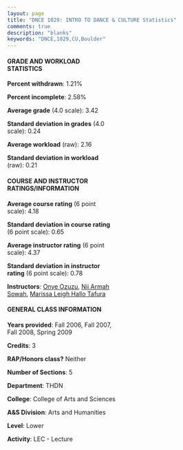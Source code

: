 ```yaml
---
layout: page
title: "DNCE 1029: INTRO TO DANCE & CULTURE Statistics"
comments: true
description: "blanks"
keywords: "DNCE,1029,CU,Boulder"
---
```

<head>
<script src="https://ajax.googleapis.com/ajax/libs/jquery/2.1.3/jquery.min.js"></script>
<script src="https://dl.dropboxusercontent.com/s/pc42nxpaw1ea4o9/highcharts.js?dl=0"></script>
<!-- <script src="../assets/js/highcharts.js"></script> -->
<style type="text/css">@font-face {
	font-family: "Bebas Neue";
	src: url(https://www.filehosting.org/file/details/544349/BebasNeue Regular.otf) format("opentype");
	}
	h1.Bebas { 
		font-family: "Bebas Neue", Verdana, Tahoma;
	}
</style>
</head>
<body>
	<div id="container" style="float: right; width: 45%; height: 88%; margin-left: 2.5%; margin-right: 2.5%;"></div>
	<script language="JavaScript">
		$(document).ready(function() {
		var chart = {type: 'column'};
		var title = {text: 'Grade Distribution'};
		var xAxis = {categories: ['A','B','C','D','F'],crosshair: true};
		var yAxis = {min: 0,title: {text: 'Percentage'}};
		var tooltip = {headerFormat: '<center><b><span style="font-size:20px">{point.key}</span></b></center>',
		               pointFormat: '<td style="padding:0"><b>{point.y:.1f}%</b></td>',
		               footerFormat: '</table>',shared: true,useHTML: true};
		var plotOptions = {column: {pointPadding: 0.0,borderWidth: 0}};  
		var credits = {enabled: false};var series= [{name: 'Percent',data: [58.99,32.76,4.94,0.44,2.87,]}];
		var json = {};
		json.chart = chart;
		json.title = title;
		json.tooltip = tooltip;
		json.xAxis = xAxis;
		json.yAxis = yAxis;  
		json.series = series;
		json.plotOptions = plotOptions;  
		json.credits = credits;
		$('#container').highcharts(json);
	});
	</script>
</body>
			   
#### GRADE AND WORKLOAD STATISTICS

**Percent withdrawn**: 1.21%

**Percent incomplete**: 2.58%

**Average grade** (4.0 scale): 3.42

**Standard deviation in grades** (4.0 scale): 0.24

**Average workload** (raw): 2.16

**Standard deviation in workload** (raw): 0.21

#### COURSE AND INSTRUCTOR RATINGS/INFORMATION

**Average course rating** (6 point scale): 4.18

**Standard deviation in course rating** (6 point scale): 0.65

**Average instructor rating** (6 point scale): 4.37

**Standard deviation in instructor rating** (6 point scale): 0.78

**Instructors**: <a href='../../instructors/Onye_Ozuzu'>Onye Ozuzu</a>, <a href='../../instructors/Nii_Armah_Sowah'>Nii Armah Sowah</a>, <a href='../../instructors/Marissa_Leigh_Hallo_Tafura'>Marissa Leigh Hallo Tafura</a>

#### GENERAL CLASS INFORMATION

**Years provided**: Fall 2006, Fall 2007, Fall 2008, Spring 2009

**Credits**: 3

**RAP/Honors class?** Neither

**Number of Sections**: 5

**Department**: THDN

**College**: College of Arts and Sciences

**A&S Division**: Arts and Humanities

**Level**: Lower

**Activity**: LEC - Lecture
